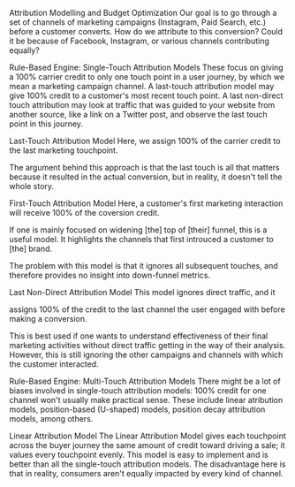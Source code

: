 Attribution Modelling and Budget Optimization
Our goal is to go through a set of channels of marketing campaigns (Instagram, Paid Search, etc.) before a customer converts. How do we attribute to this conversion? Could it be because of Facebook, Instagram, or various channels contributing equally?

Rule-Based Engine: Single-Touch Attribution Models
These focus on giving a 100% carrier credit to only one touch point in a user journey, by which we mean a marketing campaign channel. A last-touch attribution model may give 100% credit to a customer's most recent touch point. A last non-direct touch attribution may look at traffic that was guided to your website from another source, like a link on a Twitter post, and observe the last touch point in this journey.

Last-Touch Attribution Model
Here, we assign 100% of the carrier credit to the last marketing touchpoint.

The argument behind this approach is that the last touch is all that matters because it resulted in the actual conversion, but in reality, it doesn't tell the whole story.

First-Touch Attribution Model
Here, a customer's first marketing interaction will receive 100% of the coversion credit.

If one is mainly focused on widening [the] top of [their] funnel, this is a useful model. It highlights the channels that first introuced a customer to [the] brand.

The problem with this model is that it ignores all subsequent touches, and therefore provides no insight into down-funnel metrics.

Last Non-Direct Attribution Model
This model ignores direct traffic, and it

assigns 100% of the credit to the last channel the user engaged with before making a conversion.

This is best used if one wants to understand effectiveness of their final marketing activities without direct traffic getting in the way of their analysis. However, this is still ignoring the other campaigns and channels with which the customer interacted.

Rule-Based Engine: Multi-Touch Attribution Models
There might be a lot of biases involved in single-touch attribution models: 100% credit for one channel won't usually make practical sense. These include linear atribution models, position-based (U-shaped) models, position decay attribution models, among others.

Linear Attribution Model
The Linear Attribution Model gives each touchpoint across the buyer journey the same amount of credit toward driving a sale; it values every touchpoint evenly. This model is easy to implement and is better than all the single-touch attribution models. The disadvantage here is that in reality, consumers aren't equally impacted by every kind of channel.
